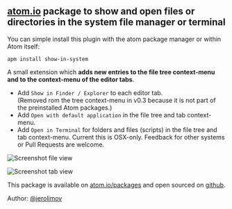 ## [atom.io](http://atom.io) package to show and open files or directories in the system file manager or terminal

You can simple install this plugin with the atom package manager or within Atom itself:

    apm install show-in-system

A small extension which **adds new entries to the file tree context-menu and
to the context-menu of the editor tabs**.

* Add `Show in Finder / Explorer` to each editor tab.  
  (Removed rom the tree context-menu in v0.3 because it is not part of the preinstalled Atom packages.)
* Add `Open with default application` in the file tree and tab context-menu.
* Add `Open in Terminal` for folders and files (scripts) in the file tree and tab context-menu. Current this is OSX-only. Feedback for other systems or Pull Requests are welcome.

![Screenshot file view](https://github.com/jerolimov/atom-show-in-system/raw/master/screenshot-file-view.png)

![Screenshot tab view](https://github.com/jerolimov/atom-show-in-system/raw/master/screenshot-tab-view.png)

This package is available on [atom.io/packages](https://atom.io/packages/show-in-system) and open sourced on [github](https://github.com/jerolimov/atom-show-in-system).

Author: [@jerolimov](https://twitter.com/jerolimov)
